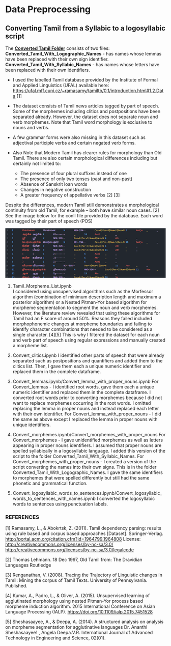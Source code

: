 # Data Preprocessing

## Converting Tamil from a Syllabic to a logosyllabic script

The <b>[Converted Tamil Folder](https://github.com/Kee2u/Deciphering_the_Indus_Valley_Script/tree/main/Converted_Tamil)</b> consists of two files:</br>
<strong>Converted_Tamil_With_Logographic_Names</strong> - has names whose lemmas have been replaced with their own sign identifier. </br>
<strong>Converted_Tamil_With_Syllabic_Names</strong>  - has names whose letters have been replaced with their own identifiers. </br>

-	I used the labelled Tamil database provided by the Institute of Formal and Applied Linguistics (UFAL) available here: https://ufal.mff.cuni.cz/~ramasamy/tamiltb/0.1/introduction.html#1.2.Data [1]
-	The dataset consists of Tamil news articles tagged by part of speech. Some of the morphemes including clitics and postpositions have been separated already. However, the dataset does not separate noun and verb morphemes. Note that Tamil word morphology is exclusive to nouns and verbs.
-	A few grammar forms were also missing in this dataset such as adjectival participle verbs and certain negated verb forms.
-	Also Note that Modern Tamil has clearer rules for morphology than Old Tamil. There are also certain morphological differences including but certainly not limited to:

      -	The presence of four plural suffixes instead of one 
      -	The presence of only two tenses (past and non-past)
      -	Absence of Sanskrit loan words
      -	Changes in negative construction
      -	A greater frequency of appellative verbs [2] [3]

Despite the differences, modern Tamil still demonstrates a morphological continuity from old Tamil, for example – both have similar noun cases. [2]
See the image below for the conll file provided by the database. Each word was tagged by their part of speech (POS)

<img src = "https://github.com/Kee2u/Deciphering_the_Indus_Valley_Script/blob/main/Preprocessing/Pictures/Tamil_data.png?raw=true">

1.	Tamil_Morpheme_List.ipynb  
I considered using unsupervised algorithms such as the Morfessor algorithm (combination of minimum description length and maximum a posterior algorithm) or a Nested Pitman-Yor based algorithm for morpheme segmentation to segment the noun and verb morphemes.  However, the literature review revealed that using these algorithms for Tamil had an F score of around 50%. Reasons they failed included morphophonemic changes at morpheme boundaries and failing to identify character combinations that needed to be considered as a single character. [4][5] This is why I filtered the dataset for each noun and verb part of speech using regular expressions and manually created a morpheme list. 

2.  Convert_clitics.ipynb
I identified other parts of speech that were already separated such as postpositions and quantifiers and added them to the clitics list. Then, I gave them each a unique numeric identifier and replaced them in the complete dataframe.

3.	Convert_lemmas.ipynb/Convert_lemma_with_proper_nouns.ipynb
For Convert_lemmas - I identified root words, gave them each a unique numeric identifier and replaced them in the complete dataframe. I converted root words prior to converting morphemes because I did not want to replace morphemes occurring in the root words. I omitted replacing the lemma in proper nouns and instead replaced each letter with their own identifier.
For Convert_lemma_with_proper_nouns - I did the same as above except I replaced the lemma in proper nouns with unique identifiers.

4.	Convert_morphemes.ipynb/Convert_morphemes_with_proper_nouns 
For Convert_morphemes - I gave unidentified morphemes as well as letters appearing in proper nouns identifiers. I assumed that proper nouns are spelled syllabically in a logosyllabic language. I added this version of the script to the folder Converted_Tamil_With_Syllabic_Names. 
For Convert_morphemes_with_proper_nouns - I created a version of the script converting the names into their own signs. This is in the folder Converted_Tamil_With_Logographic_Names.
I gave the same identifiers to morphemes that were spelled differently but still had the same phonetic and grammatical function.

5.	Convert_logosyllabic_words_to_sentences.ipynb/Convert_logosyllabic_words_to_sentences_with_names.ipynb
I converted the logosyllabic words to sentences using punctuation labels.


### REFERENCES
[1] Ramasamy, L., & Abokrtsk, Z. (2011). Tamil dependency parsing: results using rule based and corpus based approaches [Dataset]. Springer-Verlag. http://portal.acm.org/citation.cfm?id=1964799.1964808 License: http://creativecommons.org/licenses/by-nc-sa/3.0/  http://creativecommons.org/licenses/by-nc-sa/3.0/legalcode

[2] Thomas Lehmann. 18 Dec 1997, Old Tamil from: The Dravidian Languages Routledge

[3] Renganathan, V. (2008). Tracing the Trajectory of Linguistic changes in Tamil: Mining the corpus of Tamil Texts. University of Pennsylvania. Published.

[4] Kumar, A., Padro, L., & Oliver, A. (2015). Unsupervised learning of agglutinated morphology using nested Pitman-Yor process based morpheme induction algorithm. 2015 International Conference on Asian Language Processing (IALP). https://doi.org/10.1109/ialp.2015.7451528 

[5]  Sheshasaayee, A., & Deepa, A. (2014). A structured analysis on analysis on morpheme segmentation for agglutinative languages Dr. Ananthi Sheshasaayee1 , Angela Deepa.V.R. International Journal of Advanced Technology in Engineering and Science, 02(01).


